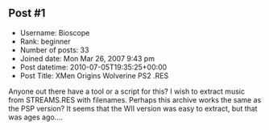 ## Post #1
- Username: Bioscope
- Rank: beginner
- Number of posts: 33
- Joined date: Mon Mar 26, 2007 9:43 pm
- Post datetime: 2010-07-05T19:35:25+00:00
- Post Title: XMen Origins Wolverine PS2 .RES

Anyone out there have a tool or a script for this? I wish to extract music from STREAMS.RES with filenames. Perhaps this archive works the same as the PSP version?  It seems that the WII version was easy to extract, but that was ages ago....
